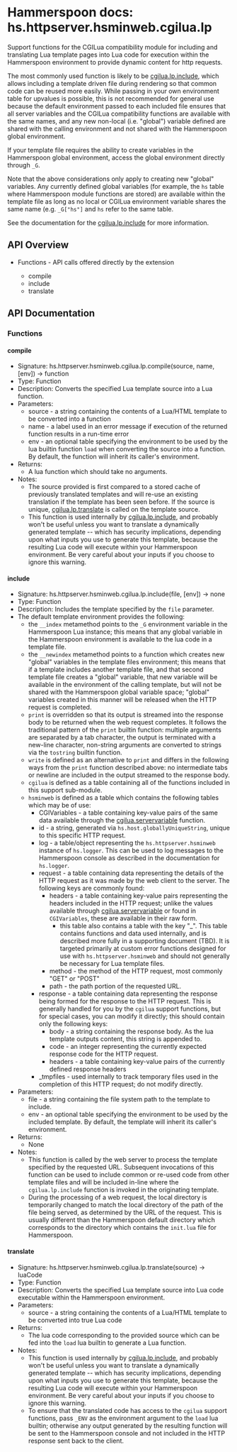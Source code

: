 # Hammerspoon docs: hs.httpserver.hsminweb.cgilua.lp

Support functions for the CGILua compatibility module for including and translating Lua template pages into Lua code for execution within the Hammerspoon environment to provide dynamic content for http requests.

The most commonly used function is likely to be [cgilua.lp.include](#include), which allows including a template driven file during rendering so that common code can be reused more easily.  While passing in your own environment table for upvalues is possible, this is not recommended for general use because the default environment passed to each included file ensures that all server variables and the CGILua compatibility functions are available with the same names, and any new non-local (i.e. "global") variable defined are shared with the calling environment and not shared with the Hammerspoon global environment.

If your template file requires the ability to create variables in the Hammerspoon global environment, access the global environment directly through `_G`.

Note that the above considerations only apply to creating new "global" variables.  Any currently defined global variables (for example, the `hs` table where Hammerspoon module functions are stored) are available within the template file as long as no local or CGILua environment variable shares the same name (e.g. `_G["hs"]` and `hs` refer to the same table.

See the documentation for the [cgilua.lp.include](#include) for more information.

## API Overview
* Functions - API calls offered directly by the extension</li>
  * compile
  * include
  * translate

## API Documentation

### Functions

#### compile
  * Signature: hs.httpserver.hsminweb.cgilua.lp.compile(source, name, [env]) -> function
  * Type: Function
  * Description: Converts the specified Lua template source into a Lua function.
  * Parameters:
     * source - a string containing the contents of a Lua/HTML template to be converted into a function
     * name   - a label used in an error message if execution of the returned function results in a run-time error
     * env    - an optional table specifying the environment to be used by the lua builtin function `load` when converting the source into a function.  By default, the function will inherit its caller's environment.
  * Returns:
     * A lua function which should take no arguments.
  * Notes:
     * The source provided is first compared to a stored cache of previously translated templates and will re-use an existing translation if the template has been seen before.  If the source is unique, [cgilua.lp.translate](#translate) is called on the template source.
     * This function is used internally by [cgilua.lp.include](#include), and probably won't be useful unless you want to translate a dynamically generated template -- which has security implications, depending upon what inputs you use to generate this template, because the resulting Lua code will execute within your Hammerspoon environment.  Be very careful about your inputs if you choose to ignore this warning.

#### include
  * Signature: hs.httpserver.hsminweb.cgilua.lp.include(file, [env]) -> none
  * Type: Function
  * Description: Includes the template specified by the `file` parameter.
  * The default template environment provides the following:
      * the `__index` metamethod points to the `_G` environment variable in the Hammerspoon Lua instance; this means that any global variable in the Hammerspoon environment is available to the lua code in a template file.
      * the `__newindex` metamethod points to a function which creates new "global" variables in the template files environment; this means that if a template includes another template file, and that second template file creates a "global" variable, that new variable will be available in the environment of the calling template, but will not be shared with the Hammerspoon global variable space;  "global" variables created in this manner will be released when the HTTP request is completed.
      * `print` is overridden so that its output is streamed into the response body to be returned when the web request completes.  It follows the traditional pattern of the `print` builtin function: multiple arguments are separated by a tab character, the output is terminated with a new-line character, non-string arguments are converted to strings via the `tostring` builtin function.
      * `write` is defined as an alternative to `print` and differs in the following ways from the `print` function described above:  no intermediate tabs or newline are included in the output streamed to the response body.
      * `cgilua` is defined as a table containing all of the functions included in this support sub-module.
      * `hsminweb` is defined as a table which contains the following tables which may be of use:
        * CGIVariables - a table containing key-value pairs of the same data available through the [cgilua.servervariable](#servervariable) function.
        * id           - a string, generated via `hs.host.globallyUniqueString`, unique to this specific HTTP request.
        * log          - a table/object representing the `hs.httpserver.hsminweb` instance of `hs.logger`.  This can be used to log messages to the Hammerspoon console as described in the documentation for `hs.logger`.
        * request      - a table containing data representing the details of the HTTP request as it was made by the web client to the server.  The following keys are commonly found:
          * headers - a table containing key-value pairs representing the headers included in the HTTP request; unlike the values available through [cgilua.servervariable](#servervariable) or found in `CGIVariables`, these are available in their raw form.
            * this table also contains a table with the key "_".  This table contains functions and data used internally, and is described more fully in a supporting document (TBD).  It is targeted primarily at custom error functions designed for use with `hs.httpserver.hsminweb` and should not generally be necessary for Lua template files.
          * method  - the method of the HTTP request, most commonly "GET" or "POST"
          * path    - the path portion of the requested URL.
        * response     - a table containing data representing the response being formed for the response to the HTTP request.  This is generally handled for you by the `cgilua` support functions, but for special cases, you can modify it directly; this should contain only the following keys:
          * body    - a string containing the response body.  As the lua template outputs content, this string is appended to.
          * code    - an integer representing the currently expected response code for the HTTP request.
          * headers - a table containing key-value pairs of the currently defined response headers
        * _tmpfiles    - used internally to track temporary files used in the completion of this HTTP request; do not modify directly.
  * Parameters:
     * file - a string containing the file system path to the template to include.
     * env  - an optional table specifying the environment to be used by the included template.  By default, the template will inherit its caller's environment.
  * Returns:
     * None
  * Notes:
    * This function is called by the web server to process the template specified by the requested URL.  Subsequent invocations of this function can be used to include common or re-used code from other template files and will be included in-line where the `cgilua.lp.include` function is invoked in the originating template.
     * During the processing of a web request, the local directory is temporarily changed to match the local directory of the path of the file being served, as determined by the URL of the request.  This is usually different than the Hammerspoon default directory which corresponds to the directory which contains the `init.lua` file for Hammerspoon.

#### translate
  * Signature: hs.httpserver.hsminweb.cgilua.lp.translate(source) -> luaCode
  * Type: Function
  * Description: Converts the specified Lua template source into Lua code executable within the Hammerspoon environment.
  * Parameters:
     * source - a string containing the contents of a Lua/HTML template to be converted into true Lua code
  * Returns:
     * The lua code corresponding to the provided source which can be fed into the `load` lua builtin to generate a Lua function.
  * Notes:
     * This function is used internally by [cgilua.lp.include](#include), and probably won't be useful unless you want to translate a dynamically generated template -- which has security implications, depending upon what inputs you use to generate this template, because the resulting Lua code will execute within your Hammerspoon environment.  Be very careful about your inputs if you choose to ignore this warning.
     * To ensure that the translated code has access to the `cgilua` support functions, pass `_ENV` as the environment argument to the `load` lua builtin; otherwise any output generated by the resulting function will be sent to the Hammerspoon console and not included in the HTTP response sent back to the client.
